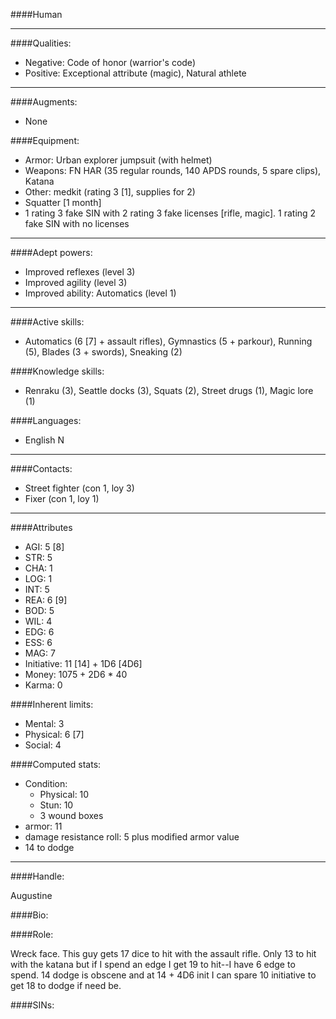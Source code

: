####Human
____
####Qualities:

- Negative: Code of honor (warrior's code)
- Positive: Exceptional attribute (magic), Natural athlete

____
####Augments:

- None

####Equipment:

- Armor: Urban explorer jumpsuit (with helmet) 
- Weapons: FN HAR (35 regular rounds, 140 APDS rounds, 5 spare clips), Katana
- Other: medkit (rating 3 [1], supplies for 2)
- Squatter [1 month]
- 1 rating 3 fake SIN with 2 rating 3 fake licenses [rifle, magic]. 1 rating 2 fake SIN with no licenses

____
####Adept powers: 

- Improved reflexes (level 3)
- Improved agility (level 3)
- Improved ability: Automatics (level 1)

____
####Active skills:

- Automatics (6 [7] + assault rifles), Gymnastics (5 + parkour), Running (5), Blades (3 + swords), Sneaking (2)

####Knowledge skills:

- Renraku (3), Seattle docks (3), Squats (2), Street drugs (1), Magic lore (1)

####Languages:

- English N

____
####Contacts:

- Street fighter (con 1, loy 3)
- Fixer (con 1, loy 1)

____
####Attributes

- AGI: 5 [8]
- STR: 5
- CHA: 1
- LOG: 1
- INT: 5
- REA: 6 [9]
- BOD: 5
- WIL: 4
- EDG: 6
- ESS: 6
- MAG: 7
- Initiative: 11 [14] + 1D6 [4D6]
- Money: 1075 + 2D6 * 40
- Karma: 0

####Inherent limits:

- Mental: 3
- Physical: 6 [7]
- Social: 4

####Computed stats:

- Condition:
	- Physical: 10
	- Stun: 10
	- 3 wound boxes
- armor: 11
- damage resistance roll: 5 plus modified armor value
- 14 to dodge

____
####Handle:

Augustine

####Bio:



####Role:

Wreck face. This guy gets 17 dice to hit with the assault rifle. Only 13 to hit with the katana but if I spend an edge I get 19 to hit--I have 6 edge to spend. 14 dodge is obscene and at 14 + 4D6 init I can spare 10 initiative to get 18 to dodge if need be.

####SINs: